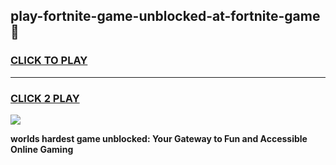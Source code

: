 
## play-fortnite-game-unblocked-at-fortnite-game 👋
<h3>
<a href="https://premium.freeplayer.one?title=play-fortnite-game-unblocked-at-fortnite-game&ref=14F">CLICK TO PLAY</a></h3>
<hr>

<h3>
<a href="https://premium.freeplayer.one?title=play-fortnite-game-unblocked-at-fortnite-game&ref=14F">CLICK 2 PLAY</a>
  
</h3>

<a href="https://premium.freeplayer.one?title=play-fortnite-game-unblocked-at-fortnite-game&ref=12F/"><img src="https://clearcache.store/games.png"></a>


**worlds hardest game unblocked: Your Gateway to Fun and Accessible Online Gaming**
